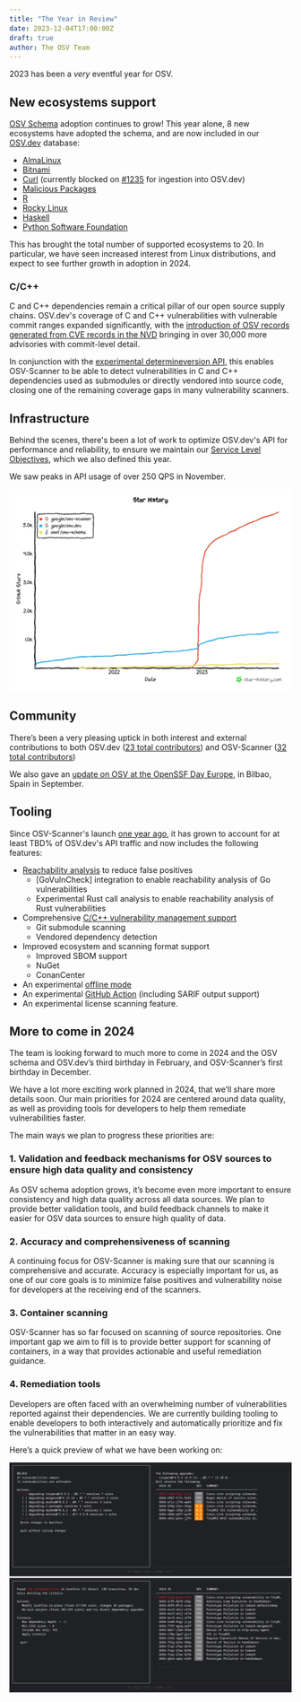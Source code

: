 ```yaml
---
title: "The Year in Review"
date: 2023-12-04T17:00:00Z
draft: true
author: The OSV Team
---
```

2023 has been a *very* eventful year for OSV.

## New ecosystems support

[OSV Schema](https://github.com/ossf/osv-schema) adoption continues to grow!
This year alone, 8 new ecosystems have adopted the schema, and are now
included in our [OSV.dev](https://osv.dev/list) database:

* [AlmaLinux](https://osv.dev/blog/posts/almalinux-and-rocky-linux-join-osv/)
* [Bitnami](https://github.com/bitnami/vulndb)
* [Curl](https://curl.se/docs/vuln.json) (currently blocked on [#1235](https://github.com/google/osv.dev/issues/1235) for ingestion into OSV.dev)
* [Malicious Packages](https://openssf.org/blog/2023/10/12/introducing-openssfs-malicious-packages-repository/)
* [R](https://github.com/RConsortium/r-advisory-database)
* [Rocky Linux](https://osv.dev/blog/posts/almalinux-and-rocky-linux-join-osv/)
* [Haskell](https://github.com/haskell/security-advisories)
* [Python Software Foundation](https://discuss.python.org/t/the-python-software-foundation-has-been-authorized-by-the-cve-program-as-a-cve-numbering-authority-cna/32561/3)

This has brought the total number of supported ecosystems to 20. In particular,
we have seen increased interest from Linux distributions, and expect to see
further growth in adoption in 2024.

### C/C++

C and C++ dependencies remain a critical pillar of our open source supply
chains. OSV.dev's coverage of C and C++ vulnerabilities with vulnerable commit
ranges expanded significantly, with the [introduction of OSV records generated
from CVE records in the
NVD](https://osv.dev/blog/posts/introducing-broad-c-c++-support/) bringing in
over 30,000 more advisories with commit-level detail.

In conjunction with the [experimental determineversion
API](https://osv.dev/blog/posts/using-the-determineversion-api/), this enables
OSV-Scanner to be able to detect vulnerabilities in C and C++ dependencies used
as submodules or directly vendored into source code, closing one of the
remaining coverage gaps in many vulnerability scanners.

## Infrastructure

Behind the scenes, there's been a lot of work to optimize OSV.dev's API for
performance and reliability, to ensure we maintain our [Service Level
Objectives](https://google.github.io/osv.dev/faq/#what-are-osvs-service-level-objectives-slos),
which we also defined this year.

We saw peaks in API usage of over 250 QPS in November.

![Image shows the GitHub star history for all OSV-related GitHub repositories taken at November 17, 2023. osv-schema has approximately 150 stars, osv.dev has approximately 1,300 stars, and osv-scanner has approximately 5,400 stars.](star-history-20231117.png "GitHub star history for all OSV repos, as of 2023/11/17")

## Community

There’s been a very pleasing uptick in both interest and external contributions
to both OSV.dev ([23 total contributors](https://github.com/google/osv.dev/graphs/contributors?from=2023-01-01&to=2023-12-31&type=c)) and OSV-Scanner ([32 total contributors](https://github.com/google/osv-scanner/graphs/contributors?from=2023-01-01&to=2023-12-31&type=c))

We also gave an [update on OSV at the OpenSSF Day Europe](https://www.youtube.com/watch?v=WvMXsm_BEf4), in Bilbao, Spain in
September.

## Tooling
Since OSV-Scanner's launch [one year
ago](https://security.googleblog.com/2022/12/announcing-osv-scanner-vulnerability.html),
it has grown to account for at least TBD% of OSV.dev's API traffic and now
includes the following features:

* [Reachability analysis](https://google.github.io/osv-scanner/experimental/#scanning-with-call-analysis) to reduce false positives
  * [GoVulnCheck] integration to enable reachability analysis of Go vulnerabilities
  * Experimental Rust call analysis to enable reachability analysis of Rust vulnerabilities
* Comprehensive [C/C++ vulnerability management support](https://osv.dev/blog/posts/introducing-broad-c-c++-support/)
  * Git submodule scanning
  * Vendored dependency detection
* Improved ecosystem and scanning format support
  * Improved SBOM support
  * NuGet
  * ConanCenter
* An experimental [offline mode](https://google.github.io/osv-scanner/experimental/#offline-mode)
* An experimental [GitHub Action](https://google.github.io/osv-scanner/github-action/) (including SARIF output support)
* An experimental license scanning feature.

## More to come in 2024

The team is looking forward to much more to come in 2024 and the OSV schema and
OSV.dev’s third birthday in February, and OSV-Scanner’s first birthday in
December. 

We have a lot more exciting work planned in 2024, that we’ll share more details
soon. Our main priorities for 2024 are centered around data quality, as well as
providing tools for developers to help them remediate vulnerabilities faster.

The main ways we plan to progress these priorities are:

### 1. Validation and feedback mechanisms for OSV sources to ensure high data quality and consistency
As OSV schema adoption grows, it’s become even more important to ensure
consistency and high data quality across all data sources. We plan to provide
better validation tools, and build feedback channels to  make it easier for OSV
data sources to ensure high quality of data.

### 2. Accuracy and comprehensiveness of scanning
A continuing focus for OSV-Scanner is making sure that our scanning is
comprehensive and accurate. Accuracy is especially important for us, as one of
our core goals is to minimize false positives and vulnerability noise for
developers at the receiving end of the scanners.

### 3. Container scanning
OSV-Scanner has so far focused on scanning of source repositories. One important
gap we aim to fill is to provide better support for scanning of containers, in a
way that provides actionable and useful remediation guidance.

### 4. Remediation tools 
Developers are often faced with an overwhelming number of vulnerabilities
reported against their dependencies. We are currently building tooling to enable
developers to both interactively and automatically prioritize and fix the
vulnerabilities that matter in an easy way.

Here’s a quick preview of what we have been working on: 

![A sneak preview of the current UX of the guided remediation tooling under development](guided_remediation1.png "A screenshot of the guided remediation tooling under development")
![A sneak preview of the current UX of the guided remediation tooling under development](guided_remediation2.png "A screenshot of the guided remediation tooling under development")